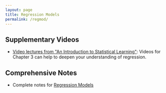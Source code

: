 ```yaml
---
layout: page
title: Regression Models
permalink: /regmod/
---
```


## Supplementary Videos

- [Video lectures from "An Introduction to Statistical Learning"](http://www.dataschool.io/15-hours-of-expert-machine-learning-videos/): Videos for Chapter 3 can help to deepen your understanding of regression.

## Comprehensive Notes

- Complete notes for [Regression Models](http://sux13.github.io/DataScienceSpCourseNotes/)
